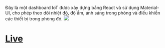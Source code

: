 Đây là một dashboard IoT được xây dựng bằng React và sử dụng Material-UI, cho phép theo dõi nhiệt độ, độ ẩm, ánh sáng trong phòng và điều khiển các thiết bị trong phòng đó.
![](https://i.ibb.co/8xZJsw8/image.png)
# [Live](https://matarial-ui-react-dashboard.netlify.app/)

